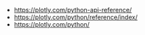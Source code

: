 
- https://plotly.com/python-api-reference/
- https://plotly.com/python/reference/index/
- https://plotly.com/python/
